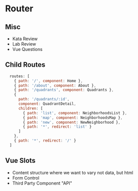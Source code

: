 Router
===

## Misc

* Kata Review
* Lab Review
* Vue Questions

## Child Routes

```js
  routes: [
    { path: '/', component: Home },
    { path: '/about', component: About },
    { path: '/quadrants', component: Quadrants },
    { 
      path: '/quadrants/:id', 
      component: QuadrantDetail,
      children: [
        { path: 'list', component: NeighborhoodsList },
        { path: 'map', component: NeighborhoodsMap },
        { path: 'new', component: NewNeighborhood },
        { path: '*', redirect: 'list' }
      ]
    },
    { path: '*', redirect: '/' }
  ]
```

## Vue Slots

* Content structure where we want to vary not data, but html
* Form Control
* Third Party Component "API"
